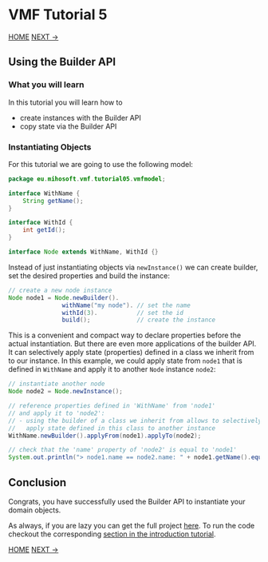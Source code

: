 # VMF Tutorial 5

[HOME](https://github.com/miho/VMF-Tutorials/blob/master/README.md) [NEXT ->](https://github.com/miho/VMF-Tutorials/blob/master/VMF-Tutorial-06/README.md)

## Using the Builder API

### What you will learn

In this tutorial you will learn how to

- create instances with the Builder API
- copy state via the Builder API

### Instantiating Objects

For this tutorial we are going to use the following model:

```java
package eu.mihosoft.vmf.tutorial05.vmfmodel;

interface WithName {
    String getName();
}

interface WithId {
    int getId();
}

interface Node extends WithName, WithId {}
```
Instead of just instantiating objects via `newInstance()` we can create builder, set the desired properties and build the instance:

```java
// create a new node instance
Node node1 = Node.newBuilder().
               withName("my node"). // set the name
               withId(3).           // set the id
               build();             // create the instance
```

This is a convenient and compact way to declare properties before the actual instantiation. But there are even more applications of the builder API. It can selectively apply state (properties) defined in a class we inherit from to our instance. In this example, we could apply state from `node1` that is defined in `WithName` and apply it to another `Node` instance `node2`:

```java 
// instantiate another node
Node node2 = Node.newInstance();

// reference properties defined in 'WithName' from 'node1'
// and apply it to 'node2':
// - using the builder of a class we inherit from allows to selectively
//   apply state defined in this class to another instance
WithName.newBuilder().applyFrom(node1).applyTo(node2);

// check that the 'name' property of 'node2' is equal to 'node1'
System.out.println("> node1.name == node2.name: " + node1.getName().equals(node2.getName()));
```

## Conclusion

Congrats, you have successfully used the Builder API to instantiate your domain objects.

As always, if you are lazy you can get the full project [here](https://github.com/miho/VMF-Tutorials/tree/master/VMF-Tutorial-05). To run the code checkout the corresponding [section in the introduction tutorial](https://github.com/miho/VMF-Tutorials/blob/master/VMF-Tutorial-01/README.md#running-the-tutorial).

[HOME](https://github.com/miho/VMF-Tutorials/blob/master/README.md) [NEXT ->](https://github.com/miho/VMF-Tutorials/blob/master/VMF-Tutorial-06/README.md)



